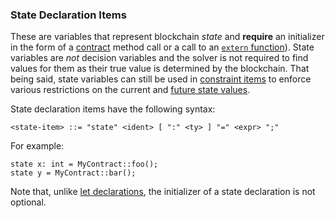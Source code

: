 ### State Declaration Items

These are variables that represent blockchain _state_ and **require** an initializer in the form of a [contract](./contracts.md) method call or a call to an [`extern` function](./externs.md)). State variables are _not_ decision variables and the solver is not required to find values for them as their true value is determined by the blockchain. That being said, state variables can still be used in [constraint items](./constraints.md) to enforce various restrictions on the current and [future state values](../expressions/atoms/prime.md).

State declaration items have the following syntax:

```bnf
<state-item> ::= "state" <ident> [ ":" <ty> ] "=" <expr> ";"
```

For example:

```yurt
state x: int = MyContract::foo();
state y = MyContract::bar();
```

Note that, unlike [let declarations](./lets.md), the initializer of a state declaration is not optional.
